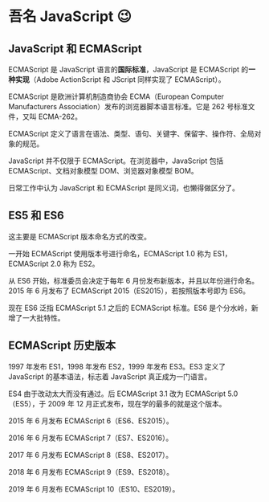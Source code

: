 # 吾名 JavaScript 😉

## JavaScript 和 ECMAScript

ECMAScript 是 JavaScript 语言的**国际标准**，JavaScript 是 ECMAScript 的**一种实现**（Adobe ActionScript 和 JScript 同样实现了 ECMAScript）。

ECMAScript 是欧洲计算机制造商协会 ECMA（European Computer Manufacturers Association）发布的浏览器脚本语言标准。它是 262 号标准文件，又叫 ECMA-262。

ECMAScript 定义了语言在语法、类型、语句、关键字、保留字、操作符、全局对象的规范。

JavaScript 并不仅限于 ECMAScript。在浏览器中，JavaScript 包括 ECMAScript、文档对象模型 DOM、浏览器对象模型 BOM。

日常工作中认为 JavaScript 和 ECMAScript 是同义词，也懒得做区分了。

## ES5 和 ES6

这主要是 ECMAScript 版本命名方式的改变。

一开始 ECMAScript 使用版本号进行命名，ECMAScript 1.0 称为 ES1，ECMAScript 2.0 称为 ES2。

从 ES6 开始，标准委员会决定于每年 6 月份发布新版本，并且以年份进行命名。2015 年 6 月发布了 ECMAScript 2015（ES2015），若按照版本号即为 ES6。

现在 ES6 泛指 ECMAScript 5.1 之后的 ECMAScript 标准。ES6 是个分水岭，新增了一大批特性。

## ECMAScript 历史版本

1997 年发布 ES1，1998 年发布 ES2，1999 年发布 ES3。ES3 定义了 JavaScript 的基本语法，标志着 JavaScript 真正成为一门语言。

ES4 由于改动太大而没有通过。后 ECMAScript 3.1 改为 ECMAScript 5.0（ES5），于 2009 年 12 月正式发布，现在学的最多的就是这个版本。

2015 年 6 月发布 ECMAScript 6（ES6、ES2015）。

2016 年 6 月发布 ECMAScript 7（ES7、ES2016）。

2017 年 6 月发布 ECMAScript 8（ES8、ES2017）。

2018 年 6 月发布 ECMAScript 9（ES9、ES2018）。

2019 年 6 月发布 ECMAScript 10（ES10、ES2019）。
